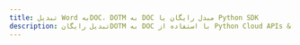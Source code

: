 ---title: تبدیل Word بهDOC، DOTM به DOC مبدل رایگان یا Python SDKdescription: تبدیل رایگانDOTM به DOC با استفاده از Python Cloud APIs & SDK. همچنین اسناد Microsoft Word و OpenOffice را در Cloud ایجاد، ویرایش و رندر کنید.---